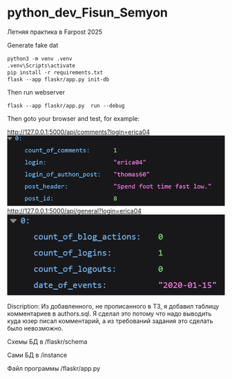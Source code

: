 # python_dev_Fisun_Semyon
Летняя практика в Farpost 2025


Generate fake dat

```shell
python3 -m venv .venv
.venv\Scripts\activate
pip install -r requirements.txt
flask --app flaskr/app.py init-db

```


Then run webserver

```shell
flask --app flaskr/app.py  run --debug
```


Then goto your browser and test, for example:

http://127.0.0.1:5000/api/comments?login=erica04
![image of api/comments?login=erica04](image_com.png)
http://127.0.0.1:5000/api/general?login=erica04
![image of /api/general?login=erica04](image_gen.png)


Discription:
Из добавленного, не прописанного в ТЗ, я добавил таблицу комментариев в authors.sql. 
Я сделал это потому что надо выводить куда юзер писал комментарий, а из требований задания это сделать было невозможно.

Схемы БД в /flaskr/schema

Сами БД в /instance

Файл программы /flaskr/app.py